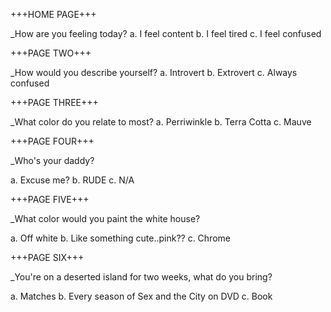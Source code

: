 +++HOME PAGE+++

_How are you feeling today?
  a. I feel content
  b. I feel tired
  c. I feel confused
  
  
 +++PAGE TWO+++
 
 _How would you describe yourself?
  a. Introvert
  b. Extrovert
  c. Always confused
  
 +++PAGE THREE+++
 
 _What color do you relate to most?
  a. Perriwinkle
  b. Terra Cotta
  c. Mauve
  
  
 +++PAGE FOUR+++
 
 _Who's your daddy?
 
 a. Excuse me?
 b. RUDE
 c. N/A
 
 
+++PAGE FIVE+++

_What color would you paint the white house?

a. Off white
b. Like something cute..pink??
c. Chrome


+++PAGE SIX+++

_You're on a deserted island for two weeks, what do you bring?

a. Matches
b. Every season of Sex and the City on DVD
c. Book


 
 
